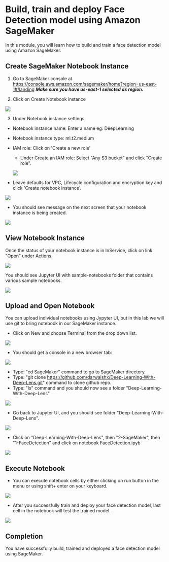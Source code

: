 # Build, train and deploy Face Detection model using Amazon SageMaker

In this module, you will learn how to build and train a face detection model using Amazon SageMaker.

## Create SageMaker Notebook Instance

1. Go to SageMaker console at https://console.aws.amazon.com/sagemaker/home?region=us-east-1#/landing
  ___Make sure you have us-east-1 selected as region.___

2. Click on Create Notebook instance

![](assets/sm01.png)

3. Under Notebook instance settings:
- Notebook instance name: Enter a name eg: DeepLearning
- Notebook instance type: ml.t2.medium
- IAM role: Click on 'Create a new role'
  - Under Create an IAM role: Select "Any S3 bucket" and click "Create role".

  ![](assets/sm02.png)

- Leave defaults for VPC, Lifecycle configuration and encryption key and click 'Create notebook instance'.

![](assets/sm03.png)

- You should see message on the next screen that your notebook instance is being created.

![](assets/sm04.png)

## View Notebook Instance

Once the status of your notebook instance is in InService, click on link "Open" under Actions.

![](assets/sm05.png)

You should see Jupyter UI with sample-notebooks folder that contains various sample notebooks.

![](assets/sm06.png)

## Upload and Open Notebook

You can upload individual notebooks using Jypyter UI, but in this lab we will use git to bring notebook in our SageMaker instance.

- Click on New and choose Terminal from the drop down list.

![](assets/sm07.png)

- You should get a console in a new browser tab:

![](assets/sm08.png)

- Type: "cd SageMaker" command to go to SageMaker directory.
- Type: "git clone https://github.com/darwaishx/Deep-Learning-With-Deep-Lens.git" command to clone github repo.
- Type: "ls" command and you should now see a folder "Deep-Learning-With-Deep-Lens"

![](assets/sm09.png)

- Go back to Jupyter UI, and you should see folder "Deep-Learning-With-Deep-Lens".

![](assets/sm10.png)

- Click on "Deep-Learning-With-Deep-Lens", then "2-SageMaker", then "1-FaceDetection" and click on notebook FaceDetection.ipyb

![](assets/sm11.png)

## Execute Notebook

- You can execute notebook cells by either clicking on run button in the menu or using shift+ enter on your keyboard.

![](assets/sm12.png)

- After you successfully train and deploy your face detection model, last cell in the notebook will test the trained model.

![](assets/sm13.png)

## Completion
You have successfully build, trained and deployed a face detection model using SageMaker.
